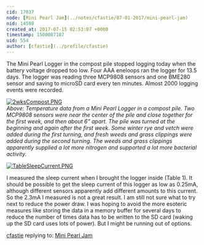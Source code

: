 ```yaml
---
cid: 17037
node: [Mini Pearl Jam](../notes/cfastie/07-01-2017/mini-pearl-jam)
nid: 14598
created_at: 2017-07-15 02:53:07 +0000
timestamp: 1500087187
uid: 554
author: [cfastie](../profile/cfastie)
---
```


The Mini Pearl Logger in the compost pile stopped logging today when the battery voltage dropped too low. Four AAA eneloops ran the logger for 13.5 days. The logger was reading three MCP9808 sensors and one BME280 sensor and saving to microSD card every ten minutes. Almost 2000 logging events were recorded.   

[![2wksCompost.PNG](https://publiclab.org/system/images/photos/000/021/135/large/2wksCompost.PNG)](https://publiclab.org/system/images/photos/000/021/135/original/2wksCompost.PNG)  
*Above: Temperature data from a Mini Pearl Logger in a compost pile. Two MCP9808 sensors were near the center of the pile and close together for the first week, and then about 6" apart. The pile was turned at the beginning and again after the first week. Some winter rye and vetch were added during the first turning, and fresh weeds and grass clippings were added during the second turning. The weeds and grass clippings apparently supplied a lot more nitrogen and supported a lot more bacterial activity.*

[![TableSleepCurrent.PNG](https://publiclab.org/system/images/photos/000/021/136/large/TableSleepCurrent.PNG)](https://publiclab.org/system/images/photos/000/021/136/original/TableSleepCurrent.PNG)

I measured the sleep current when I brought the logger inside (Table 1). It should be possible to get the sleep current of this logger as low as 0.25mA, although different sensors apparently add different amounts to this current. So the 2.3mA I measured is not a great result. I am still not sure what to try next to reduce the power draw. I was hoping to avoid the more esoteric measures like storing the data in a memory buffer for several days to reduce the number of times data has to be written to the SD card (waking up the SD card uses lots of power). But I might be running out of options.




[cfastie](../profile/cfastie) replying to: [Mini Pearl Jam](../notes/cfastie/07-01-2017/mini-pearl-jam)

